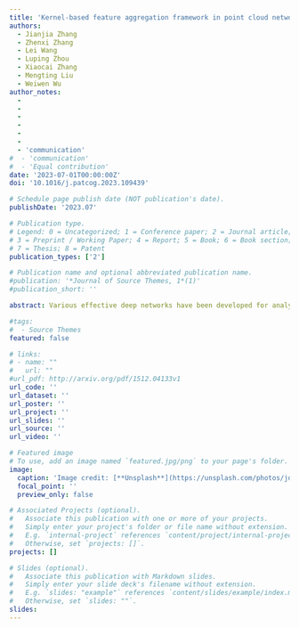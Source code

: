 ```yaml
---
title: 'Kernel-based feature aggregation framework in point cloud networks'
authors:
  - Jianjia Zhang
  - Zhenxi Zhang 
  - Lei Wang 
  - Luping Zhou 
  - Xiaocai Zhang 
  - Mengting Liu 
  - Weiwen Wu
author_notes:
  -
  -
  -
  -
  -
  -
  - 'communication'
#  - 'communication'
#  - 'Equal contribution'
date: '2023-07-01T00:00:00Z'
doi: '10.1016/j.patcog.2023.109439'

# Schedule page publish date (NOT publication's date).
publishDate: '2023.07'

# Publication type.
# Legend: 0 = Uncategorized; 1 = Conference paper; 2 = Journal article;
# 3 = Preprint / Working Paper; 4 = Report; 5 = Book; 6 = Book section;
# 7 = Thesis; 8 = Patent
publication_types: ['2']

# Publication name and optional abbreviated publication name.
#publication: '*Journal of Source Themes, 1*(1)'
#publication_short: ''

abstract: Various effective deep networks have been developed for analysis of 3D point clouds. One key step in these networks is to aggregate the features of orderless points into a compact representation for the cloud. As a typical order-invariant aggregation method, max-pooling has been widely applied. However, while enjoying simplicity and high efficiency, max-pooling does not fully exploit the feature information since it not only ignores the non-maximum elements in each feature dimension but also neglects the interactions between different dimensions. These drawbacks of max-pooling motivate us to explore advanced feature aggregation methods for 3D point cloud analysis. The desired advanced method should be capable of modeling richer information between the point features than max-pooling, and, at the same time, it can readily replace max-pooling without the need to modify other parts of the existing network architecture. To this end, this paper proposes a novel kernel-based feature aggregation framework for 3D point cloud analysis for the first time. The proposed method effectively considers all the elements in each dimension and models the nonlinear interactions between feature dimensions as complementary information to max-pooling. In addition, it is a plug-in module that can be integrated to many common networks as a replacement of max-pooling. Comprehensive experiments are conducted to demonstrate the consistently superior performance and high generality of the proposed method over max-pooling. Specifically, the proposed kernel-based feature aggregation framework consistently improves the max-pooling with three representative backbones of PointNet, DGCNN and PCT across four 3D point cloud based analysis tasks, including supervised 3D object classification, 3D part segmentation, indoor semantic segmentation and one additional unsupervised place retrieval task. Especially, it shows remarkable performance improvement over max-pooling in the unsupervised retrieval task, demonstrating its advantage in forming 3D point cloud representation.

#tags:
#  - Source Themes
featured: false

# links:
# - name: ""
#   url: ""
#url_pdf: http://arxiv.org/pdf/1512.04133v1
url_code: ''
url_dataset: ''
url_poster: ''
url_project: ''
url_slides: ''
url_source: ''
url_video: ''

# Featured image
# To use, add an image named `featured.jpg/png` to your page's folder.
image:
  caption: 'Image credit: [**Unsplash**](https://unsplash.com/photos/jdD8gXaTZsc)'
  focal_point: ''
  preview_only: false

# Associated Projects (optional).
#   Associate this publication with one or more of your projects.
#   Simply enter your project's folder or file name without extension.
#   E.g. `internal-project` references `content/project/internal-project/index.md`.
#   Otherwise, set `projects: []`.
projects: []

# Slides (optional).
#   Associate this publication with Markdown slides.
#   Simply enter your slide deck's filename without extension.
#   E.g. `slides: "example"` references `content/slides/example/index.md`.
#   Otherwise, set `slides: ""`.
slides:
---
```

